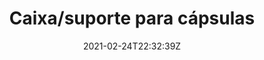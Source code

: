 ---
title : "Caixa/suporte para cápsulas"
date  : 2021-02-24T22:32:39Z
# meta description
description : "this is meta description"

images: 
- "images/products/capsules_3_red.png"
- "images/products/capsules_3_blue.png"

#XXX when creating product, give this files a name considering that it will be shown in the url

############################# banner ############################
banner:
  enable : true
  title  : "Acredita na Tecnologia , Faz a mudança"
  content: "Lorem ipsum dolor sit amet, consectetur adipisicing elit, sed do eiusmod tempor incididunt ut labore et dolore magna. Lorem ipsum dolor sit amet, consectetur adipisicing elit. Voluptas, modi fugit in veritatis labore perferendis. Minima hic at, nostrum nihil!"
  image : "images/showcase/showcase-2.jpeg"
  button:
   enable: false
   label : "Ver todos os Produtos"
   link  : "products"

############################# gallery ############################
gallery_buy:
  enable: true
  title: ""
  # product Price
  price         : "40.00"
  discount_price: "25.00"

  # product variation
  colors: ["azul","vermelho","cinzento"]
  sizes : ["3","6"]
  
  description: Faça as suas cápsulas de forma rápida e limpa. Consiga ainda armazenar as cápsulas dps de fechadas com esta caixa que inclui uma tampa para facilitar o transporte e armazenamento.

############################# Feature ############################
features:
  enable: true
  title : "Principais Características / O que o torna único? (Porque?)"
  items :
    # about product item loop
    - image  : "images/showcase/showcase-1.jpeg"
      title  : "Menos Esforço"
      content: "Prepare as suas cápsulas com menos esforço, fixando cada uma delas numa das cavidades em vez de a segurar com a mão."
      button:
        enable: false
        label : "Check Features"
        link  : "#"
        
    # about product item loop
    - image  : "images/showcase/showcase-2.jpeg"
      title  : "Ajude o Ambiente"
      content: "Recorremos a um material biodegradável para a produção, reduzindo o impacto negativo no ambiente."
      button:
        enable: false
        label : "Check Features"
        link  : "#"

    # about product item loop
    - image  : "images/showcase/showcase-3.jpeg"
      title  : "Poupe Tempo"
      content: "5x mais rápido prepara múltiplas cápsulas."
      button:
        enable: false
        label : "Check Features"
        link  : "#"
        
    # about product item loop
    - image  : "images/showcase/showcase-1.jpeg"
      title  : "Armazenamento e transporte"
      content: "Guarde várias cápsulas de forma segura, nesta nossa caixa desenhada à medida."
      button:
        enable: false
        label : "Check Features"
        link  : "#"


############################## Testimonial ##########################
testimonials:
  enable: false
  title : "O que andam a dizer"
  testimonial_item:
    # testimonial item loop
    - name       : "Jonathon Andrew"
      designation: "CEO, Themefisher"
      image      : "images/avater.png"
      content    : "Melhor compra da minha vida, nunca me vou arrepender, e acho que vou comprar mais destas caixas. São muito girss, recomendo!"
      
    # testimonial item loop
    - name       : "Jonathon Andrew"
      designation: "Alguém"
      image      : "images/avater.png"
      content    : "Não sei viver sem esta caixa."
      
    # testimonial item loop
    - name       : "Jonathon Andrew"
      designation: "Pessoa"
      image      : "images/avater.png"
      content    : "Lindo, mesmo."


draft: false
---